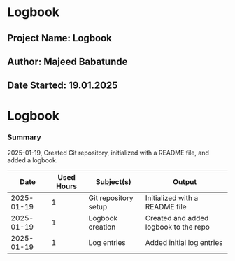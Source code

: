 # Logbook
## Project Name: Logbook
## Author: Majeed Babatunde
## Date Started: 19.01.2025

# Logbook

### Summary
2025-01-19, Created Git repository, initialized with a README file, and added a logbook.

| Date       | Used Hours | Subject(s)            | Output                                |
|------------|------------|-----------------------|---------------------------------------|
| 2025-01-19 | 1          | Git repository setup | Initialized with a README file        |
| 2025-01-19 | 1          | Logbook creation     | Created and added logbook to the repo |
| 2025-01-19 | 1          | Log entries          | Added initial log entries             |
